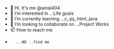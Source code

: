 - 👋 Hi, It's me @amal404 
- 👀 I’m interested in ...Life goals
- 🌱 I’m currently learning ...c,.py,.html,.java
- 💞️ I’m looking to collaborate on ...Project Works
- 📫 How to reach me 
-       ...NO ..find me 

<!---
amal404/amal404 is a ✨ special ✨ repository because its `README.md` (this file) appears on your GitHub profile.
You can click the Preview link to take a look at your changes.
--->
